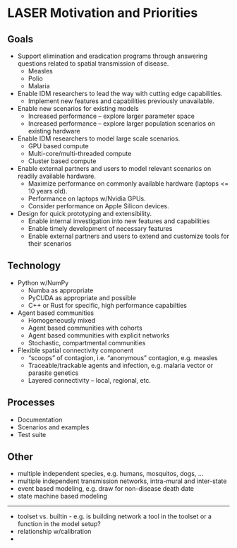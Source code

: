 # LASER Motivation and Priorities

## Goals

* Support elimination and eradication programs through answering questions related to spatial transmission of disease.
  * Measles
  * Polio
  * Malaria
* Enable IDM researchers to lead the way with cutting edge capabilities.
  * Implement new features and capabilities previously unavailable.
* Enable new scenarios for existing models
  * Increased performance – explore larger parameter space
  * Increased performance – explore larger population scenarios on existing hardware
* Enable IDM researchers to model large scale scenarios.
  * GPU based compute
  * Multi-core/multi-threaded compute
  * Cluster based compute
* Enable external partners and users to model relevant scenarios on readily available hardware.
  * Maximize performance on commonly available hardware (laptops <= 10 years old).
  * Performance on laptops w/Nvidia GPUs.
  * Consider performance on Apple Silicon devices.
* Design for quick prototyping and extensibility.
  * Enable internal investigation into new features and capabilities
  * Enable timely development of necessary features
  * Enable external partners and users to extend and customize tools for their scenarios

## Technology

* Python w/NumPy
  * Numba as appropriate
  * PyCUDA as appropriate and possible
  * C++ or Rust for specific, high performance capabilties
* Agent based communities
  * Homogeneously mixed
  * Agent based communities with cohorts
  * Agent based communities with explicit networks
  * Stochastic, compartmental communities
* Flexible spatial connectivity component
  * “scoops” of contagion, i.e. “anonymous” contagion, e.g. measles
  * Traceable/trackable agents and infection, e.g. malaria vector or parasite genetics
  * Layered connectivity – local, regional, etc.

## Processes

* Documentation
* Scenarios and examples
* Test suite

## Other

* multiple independent species, e.g. humans, mosquitos, dogs, ...
* multiple independent transmission networks, intra-mural and inter-state
* event based modeling, e.g. draw for non-disease death date
* state machine based modeling

----

* toolset vs. builtin - e.g. is building network a tool in the toolset or a function in the model setup?
* relationship w/calibration
* 

